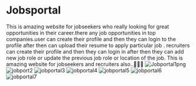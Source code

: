 # Jobsportal
This is amazing website for jobseekers who really looking for great opportunities in their career.there any job opportunities in top companies.user can create their profile and then they can login to the profile after then can upload their resume to apply particular job .
recruiters can create their profile and then they can login in after then they can add new job role or update the previous job role or location of the job.
This is amazing website for jobseekers and recruiters also..🚀🚀🚀
![Jobportal1png](https://user-images.githubusercontent.com/66728015/147852191-2fbfdff1-ef87-4949-9647-09e956978d43.png)
![jobport2](https://user-images.githubusercontent.com/66728015/147852194-79775386-458e-46f4-b9c4-953b2fa4aae8.png)
![jobportal3](https://user-images.githubusercontent.com/66728015/147852196-c08e10e3-92b8-446b-bbf6-92e284062e77.png)
![jobportal4](https://user-images.githubusercontent.com/66728015/147852199-6f6420ec-b5e4-4657-99d0-bcac43009463.png)
![jobportal5](https://user-images.githubusercontent.com/66728015/147852200-92e72b1f-0f1f-45cf-b780-ab24f78d4e7d.png)
![jobportal6](https://user-images.githubusercontent.com/66728015/147852202-0efca714-cd20-4433-aef6-6073076a8567.png)
![jobportal7](https://user-images.githubusercontent.com/66728015/147852204-fb3c238b-8f64-4dfe-930b-7b5fd3205aa1.png)
